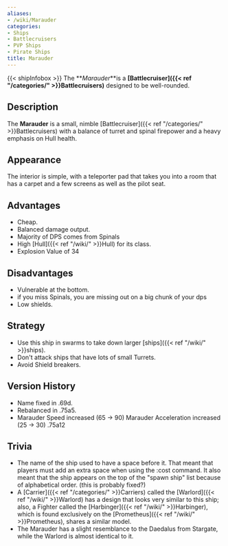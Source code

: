 ```yaml
---
aliases:
- /wiki/Marauder
categories:
- Ships
- Battlecruisers
- PVP Ships
- Pirate Ships
title: Marauder
---
```


{{< shipInfobox >}} The **_Marauder_**is a **[Battlecruiser]({{< ref "/categories/" >}}Battlecruisers)** designed to be well-rounded. 

## Description

The **Marauder** is a small, nimble [Battlecruiser]({{< ref "/categories/" >}}Battlecruisers) with a balance of turret and spinal firepower and a heavy emphasis on Hull health.

## Appearance

The interior is simple, with a teleporter pad that takes you into a room that has a carpet and a few screens as well as the pilot seat.

## Advantages

- Cheap.
- Balanced damage output.
- Majority of DPS comes from Spinals
- High [Hull]({{< ref "/wiki/" >}}Hull) for its class.
- Explosion Value of 34

## Disadvantages

- Vulnerable at the bottom.
- if you miss Spinals, you are missing out on a big chunk of your dps
- Low shields.

## Strategy

- Use this ship in swarms to take down larger [ships]({{< ref "/wiki/" >}}ships).
- Don't attack ships that have lots of small Turrets.
- Avoid Shield breakers.

## Version History 

- Name fixed in .69d.
- Rebalanced in .75a5.
- Marauder Speed increased (65 -> 90) Marauder Acceleration increased (25 -> 30) .75a12

## Trivia

- The name of the ship used to have a space before it. That meant that players must add an extra space when using the :cost command. It also meant that the ship appears on the top of the "spawn ship" list because of alphabetical order. (this is probably fixed?)
- A [Carrier]({{< ref "/categories/" >}}Carriers) called the [Warlord]({{< ref "/wiki/" >}}Warlord) has a design that looks very similar to this ship; also, a Fighter called the [Harbinger]({{< ref "/wiki/" >}}Harbinger), which is found exclusively on the [Prometheus]({{< ref "/wiki/" >}}Prometheus), shares a similar model.
- The Marauder has a slight resemblance to the Daedalus from Stargate, while the Warlord is almost identical to it.